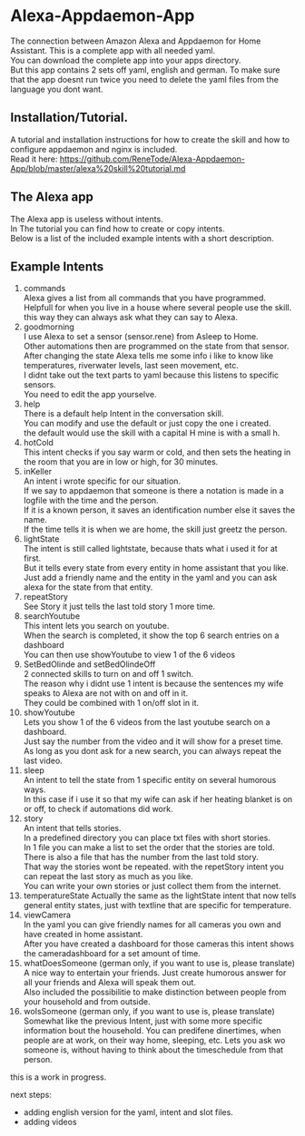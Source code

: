 # Alexa-Appdaemon-App

The connection between Amazon Alexa and Appdaemon for Home Assistant.
This is a complete app with all needed yaml.  
You can download the complete app into your apps directory.  
But this app contains 2 sets off yaml, english and german.
To make sure that the app doesnt run twice you need to delete the yaml files from the language you dont want. 


## Installation/Tutorial.

A tutorial and installation instructions for how to create the skill and how to configure appdaemon and nginx is included.  
Read it here: 
https://github.com/ReneTode/Alexa-Appdaemon-App/blob/master/alexa%20skill%20tutorial.md

## The Alexa app

The Alexa app is useless without intents.  
In The tutorial you can find how to create or copy intents.  
Below is a list of the included example intents with a short description.   
  
## Example Intents

1) commands  
Alexa gives a list from all commands that you have programmed.  
Helpfull for when you live in a house where several people use the skill. this way they can always ask what they can say to Alexa.  
2) goodmorning  
I use Alexa to set a sensor (sensor.rene) from Asleep to Home.  
Other automations then are programmed on the state from that sensor.  
After changing the state Alexa tells me some info i like to know like temperatures, riverwater levels, last seen movement, etc.  
I didnt take out the text parts to yaml because this listens to specific sensors.  
You need to edit the app yourselve.   
3) help  
There is a default help Intent in the conversation skill.  
You can modify and use the default or just copy the one i created.  
the default would use the skill with a capital H mine is with a small h.  
4) hotCold  
This intent checks if you say warm or cold, and then sets the heating in the room that you are in low or high, for 30 minutes.  
5) inKeller  
An intent i wrote specific for our situation.  
If we say to appdaemon that someone is there a notation is made in a logfile with the time and the person.  
If it is a known person, it saves an identification number else it saves the name.  
If the time tells it is when we are home, the skill just greetz the person.  
6) lightState  
The intent is still called lightstate, because thats what i used it for at first.  
But it tells every state from every entity in home assistant that you like.  
Just add a friendly name and the entity in the yaml and you can ask alexa for the state from that entity.  
7) repeatStory    
See Story it just tells the last told story 1 more time.  
8) searchYoutube  
This intent lets you search on youtube.  
When the search is completed, it show the top 6 search entries on a dashboard  
You can then use showYoutube to view 1 of the 6 videos  
9) SetBedOlinde and setBedOlindeOff  
2 connected skills to turn on and off 1 switch.  
The reason why i didnt use 1 intent is because the sentences my wife speaks to Alexa are not with on and off in it.  
They could be combined with 1 on/off slot in it.  
10) showYoutube  
Lets you show 1 of the 6 videos from the last youtube search on a dashboard.  
Just say the number from the video and it will show for a preset time.  
As long as you dont ask for a new search, you can always repeat the last video.  
11) sleep  
An intent to tell the state from 1 specific entity on several humorous ways.  
In this case if i use it so that my wife can ask if her heating blanket is on or off, to check if automations did work.  
12) story  
An intent that tells stories.  
In a predefined directory you can place txt files with short stories.  
In 1 file you can make a list to set the order that the stories are told.  
There is also a file that has the number from the last told story.  
That way the stories wont be repeated. with the repetStory intent you can repeat the last story as much as you like.  
You can write your own stories or just collect them from the internet.
13) temperatureState
Actually the same as the lightState intent that now tells general entity states, just with textline that are specific for temperature.  
14) viewCamera  
In the yaml you can give friendly names for all cameras you own and have created in home assistant.  
After you have created a dashboard for those cameras this intent shows the cameradashboard for a set amount of time.
15) whatDoesSomeone  (german only, if you want to use is, please translate)  
A nice way to entertain your friends. Just create humorous answer for all your friends and Alexa will speak them out.  
Also included the possibilitie to make distinction between people from your household and from outside.  
16) woIsSomeone  (german only, if you want to use is, please translate)  
Somewhat like the previous Intent, just with some more specific information bout the household.
You can predifene dinertimes, when people are at work, on their way home, sleeping, etc.
Lets you ask wo someone is, without having to think about the timeschedule from that person.




  
this is a work in progress.

next steps:
- adding english version for the yaml, intent and slot files.
- adding videos
